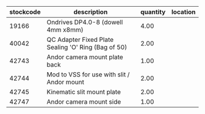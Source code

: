 |stockcode|description|quantity|location|
|---------|-----------|--------|--------|
|19166|Ondrives DP4.0-8 (dowell 4mm x8mm)|4.00||
|40042|QC Adapter Fixed Plate Sealing 'O' Ring (Bag of 50)|2.00||
|42743|Andor camera mount plate back|1.00||
|42744|Mod to VSS for use with slit / Andor mount|2.00||
|42745|Kinematic slit mount plate|2.00||
|42747|Andor camera mount side|1.00||
